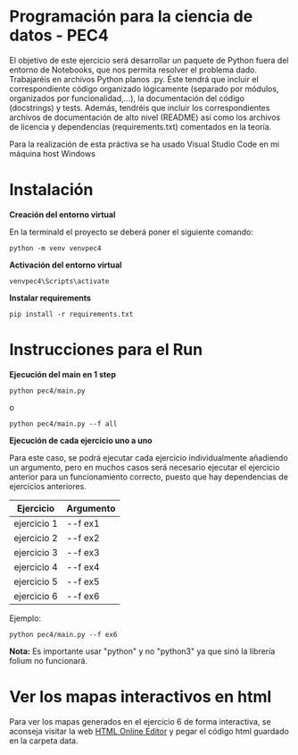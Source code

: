 # Programación para la ciencia de datos - PEC4

El objetivo de este ejercicio será desarrollar un paquete de Python fuera del entorno de Notebooks, que nos permita resolver el problema dado. Trabajaréis en archivos Python planos .py. Éste tendrá que incluir el correspondiente código organizado lógicamente (separado por módulos, organizados por funcionalidad,...), la documentación del código (docstrings) y tests. Además, tendréis que incluir los correspondientes archivos de documentación de alto nivel (README) así como los archivos de licencia y dependencias (requirements.txt) comentados en la teoría.

Para la realización de esta práctiva se ha usado Visual Studio Code en mi máquina host Windows

# Instalación

**Creación del entorno virtual**

En la terminald el proyecto se deberá poner el siguiente comando:

```shell
python -m venv venvpec4
```

**Activación del entorno virtual**
```shell
venvpec4\Scripts\activate 
```

**Instalar requirements**
```shell
pip install -r requirements.txt
```

# Instrucciones para el Run

**Ejecución del main en 1 step**
```shell
python pec4/main.py
```

o

```shell
python pec4/main.py --f all
```

**Ejecución de cada ejercicio uno a uno**

Para este caso, se podrá ejecutar cada ejercicio individualmente añadiendo un argumento, pero en muchos casos será necesario ejecutar
el ejercicio anterior para un funcionamiento correcto, puesto que hay dependencias de ejercicios anteriores.

| Ejercicio | Argumento |
| ------ | ------ |
| ejercicio 1 | --f ex1 |
| ejercicio 2 | --f ex2 |
| ejercicio 3 | --f ex3 |
| ejercicio 4 | --f ex4 |
| ejercicio 5 | --f ex5 |
| ejercicio 6 | --f ex6 |

Ejemplo:

```shell
python pec4/main.py --f ex6
```

**Nota:** Es importante usar "python" y no "python3" ya que sinó la librería folium no funcionará.

# Ver los mapas interactivos en html

Para ver los mapas generados en el ejercicio 6 de forma interactiva, se aconseja visitar
la web [HTML Online Editor](https://onecompiler.com/html/) y pegar el código html guardado en 
la carpeta data.